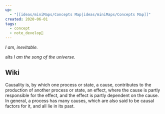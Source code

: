```yaml
---
up:
  - "[[ideas/miniMaps/Concepts Map|ideas/miniMaps/Concepts Map]]"
created: 2020-06-01
tags:
  - concept
  - note_develop🍃
---
```

 *I am, inevitable.*

alts
*I am the song of the universe.*

## Wiki
Causality is, by which one process or state, a cause, contributes to the production of another process or state, an effect, where the cause is partly responsible for the effect, and the effect is partly dependent on the cause. In general, a process has many causes, which are also said to be causal factors for it, and all lie in its past.
